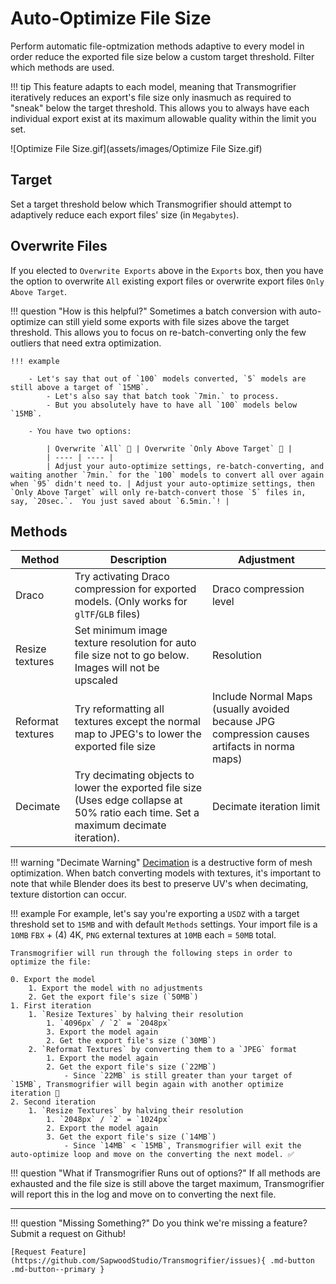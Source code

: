 # Auto-Optimize File Size

Perform automatic file-optmization methods adaptive to every model in order reduce the exported file size below a custom target threshold. Filter which methods are used. 

!!! tip 
    This feature adapts to each model, meaning that Transmogrifier iteratively reduces an export's file size only inasmuch as required to "sneak" below the target threshold.  This allows you to always have each individual export exist at its maximum allowable quality within the limit you set.


![Optimize File Size.gif](assets/images/Optimize File Size.gif)


## Target
Set a target threshold below which Transmogrifier should attempt to adaptively reduce each export files' size (in `Megabytes`).  


## Overwrite Files
If you elected to `Overwrite Exports` above in the `Exports` box, then you have the option to overwrite `All` existing export files or overwrite export files `Only Above Target`.  

!!! question "How is this helpful?"
    Sometimes a batch conversion with auto-optimize can still yield some exports with file sizes above the target threshold.  This allows you to focus on re-batch-converting only the few outliers that need extra optimization.
    
    !!! example 
        
        - Let's say that out of `100` models converted, `5` models are still above a target of `15MB`.  
            - Let's also say that batch took `7min.` to process. 
            - But you absolutely have to have all `100` models below `15MB`.

        - You have two options:

            | Overwrite `All` 🐢 | Overwrite `Only Above Target` 🐇 |
            | ---- | ---- |
            | Adjust your auto-optimize settings, re-batch-converting, and waiting another `7min.` for the `100` models to convert all over again when `95` didn't need to. | Adjust your auto-optimize settings, then `Only Above Target` will only re-batch-convert those `5` files in, say, `20sec.`.  You just saved about `6.5min.`! |
    

## Methods

| Method | Description | Adjustment | 
| ---- | ---- | ---- |
| Draco | Try activating Draco compression for exported models. (Only works for `glTF`/`GLB` files) | Draco compression level |
| Resize textures | Set minimum image texture resolution for auto file size not to go below. Images will not be upscaled | Resolution |
| Reformat textures | Try reformatting all textures except the normal map to JPEG's to lower the exported file size | Include Normal Maps (usually avoided because JPG compression causes artifacts in norma maps) |
| Decimate |  Try decimating objects to lower the exported file size (Uses edge collapse at 50% ratio each time. Set a maximum decimate iteration). | Decimate iteration limit |

!!! warning "Decimate Warning"
    [Decimation](https://docs.blender.org/manual/en/latest/modeling/modifiers/generate/decimate.html) is a destructive form of mesh optimization.  When batch converting models with textures, it's important to note that while Blender does its best to preserve UV's when decimating, texture distortion can occur.


!!! example
    For example, let's say you're exporting a `USDZ` with a target threshold set to `15MB` and with default `Methods` settings.  Your import file is a `10MB` `FBX` + (4) 4K, `PNG` external textures at `10MB` each = `50MB` total.  
    
    Transmogrifier will run through the following steps in order to optimize the file:
    
    0. Export the model
        1. Export the model with no adjustments
        2. Get the export file's size (`50MB`)
    1. First iteration    
        1. `Resize Textures` by halving their resolution
            1. `4096px` / `2` = `2048px`
            3. Export the model again
            2. Get the export file's size (`30MB`)
        2. `Reformat Textures` by converting them to a `JPEG` format
            1. Export the model again
            2. Get the export file's size (`22MB`)
                - Since `22MB` is still greater than your target of `15MB`, Transmogrifier will begin again with another optimize iteration 🔁
    2. Second iteration
        1. `Resize Textures` by halving their resolution
            1. `2048px` / `2` = `1024px`
            2. Export the model again
            3. Get the export file's size (`14MB`) 
                - Since `14MB` < `15MB`, Transmogrifier will exit the auto-optimize loop and move on the converting the next model. ✅


!!! question "What if Transmogrifier Runs out of options?"
    If all methods are exhausted and the file size is still above the target maximum, Transmogrifier will report this in the log and move on to converting the next file.


***
!!! question "Missing Something?"
    Do you think we're missing a feature?  Submit a request on Github!

    [Request Feature](https://github.com/SapwoodStudio/Transmogrifier/issues){ .md-button .md-button--primary }
